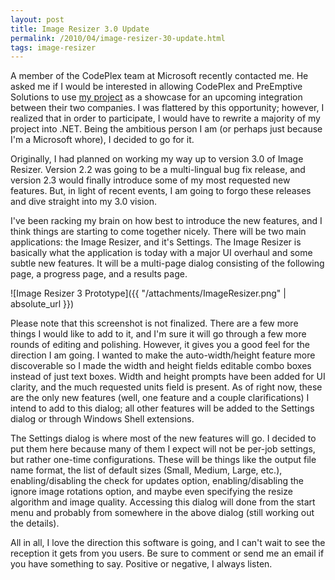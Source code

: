 ```yaml
---
layout: post
title: Image Resizer 3.0 Update
permalink: /2010/04/image-resizer-30-update.html
tags: image-resizer
---
```


A member of the CodePlex team at Microsoft recently contacted me. He asked me if I would be interested in allowing
CodePlex and PreEmptive Solutions to use [my project][1] as a showcase for an upcoming integration between their two
companies. I was flattered by this opportunity; however, I realized that in order to participate, I would have to
rewrite a majority of my project into .NET. Being the ambitious person I am (or perhaps just because I'm a Microsoft
whore), I decided to go for it.

Originally, I had planned on working my way up to version 3.0 of Image Resizer. Version 2.2 was going to be a
multi-lingual bug fix release, and version 2.3 would finally introduce some of my most requested new features. But, in
light of recent events, I am going to forgo these releases and dive straight into my 3.0 vision.

I've been racking my brain on how best to introduce the new features, and I think things are starting to come together
nicely. There will be two main applications: the Image Resizer, and it's Settings. The Image Resizer is basically what
the application is today with a major UI overhaul and some subtle new features. It will be a multi-page dialog
consisting of the following page, a progress page, and a results page.

![Image Resizer 3 Prototype]({{ "/attachments/ImageResizer.png" | absolute_url }})

Please note that this screenshot is not finalized. There are a few more things I would like to add to it, and I'm sure
it will go through a few more rounds of editing and polishing. However, it gives you a good feel for the direction I am
going. I wanted to make the auto-width/height feature more discoverable so I made the width and height fields editable
combo boxes instead of just text boxes. Width and height prompts have been added for UI clarity, and the much requested
units field is present. As of right now, these are the only new features (well, one feature and a couple clarifications)
I intend to add to this dialog; all other features will be added to the Settings dialog or through Windows Shell
extensions.

The Settings dialog is where most of the new features will go. I decided to put them here because many of them I expect
will not be per-job settings, but rather one-time configurations. These will be things like the output file name format,
the list of default sizes (Small, Medium, Large, etc.), enabling/disabling the check for updates option,
enabling/disabling the ignore image rotations option, and maybe even specifying the resize algorithm and image quality.
Accessing this dialog will done from the start menu and probably from somewhere in the above dialog (still working out
the details).

All in all, I love the direction this software is going, and I can't wait to see the reception it gets from you users.
Be sure to comment or send me an email if you have something to say. Positive or negative, I always listen.


  [1]: http://imageresizer.codeplex.com
